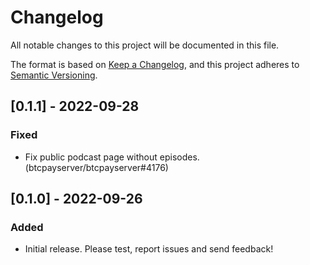# Changelog

All notable changes to this project will be documented in this file.

The format is based on [Keep a Changelog](https://keepachangelog.com/en/1.0.0/),
and this project adheres to [Semantic Versioning](https://semver.org/spec/v2.0.0.html).

## [0.1.1] - 2022-09-28

### Fixed

- Fix public podcast page without episodes. (btcpayserver/btcpayserver#4176)

## [0.1.0] - 2022-09-26

### Added

- Initial release. Please test, report issues and send feedback!
